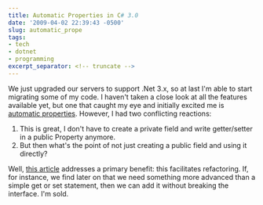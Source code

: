 ```yaml
---
title: Automatic Properties in C# 3.0
date: '2009-04-02 22:39:43 -0500'
slug: automatic_prope
tags:
- tech
- dotnet
- programming
excerpt_separator: <!-- truncate -->
---
```


We just upgraded our servers to support .Net 3.x, so at last I'm able to start
migrating some of my code. I haven't taken a close look at all the features
available yet, but one that caught my eye and initially excited me is [automatic
properties](http://community.bartdesmet.net/blogs/bart/archive/2007/03/03/c-3-0-automatic-properties-explained.aspx). However, I had two conflicting reactions:

1. This is great, I don't have to create a private field and write getter/setter in a public Property anymore.
1. But then what's the point of not just creating a public field and using it directly?

Well, [this
article](http://community.bartdesmet.net/blogs/bart/archive/2007/03/03/c-3-0-automatic-properties-explained.aspx) addresses a primary benefit: this facilitates refactoring. If, for
instance, we find later on that we need something more advanced than a simple
get or set statement, then we can add it without breaking the interface. I'm
sold.
